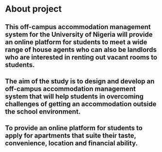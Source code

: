 # About project
## This off-campus accommodation management system for the University of Nigeria will provide an online platform for students to meet a wide range of house agents who can also be landlords who are interested in renting out vacant rooms to students.

## The aim of the study is to design and develop an off-campus accommodation management system that will help students in overcoming challenges of getting an accommodation outside the school environment.

## To provide an online platform for students to apply for apartments that suite their taste, convenience, location and financial ability.